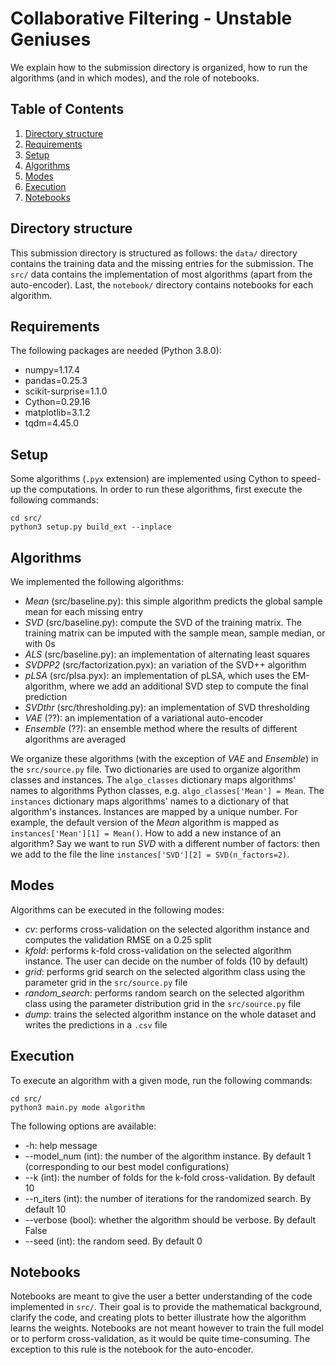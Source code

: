 # Collaborative Filtering - Unstable Geniuses

We explain how to the submission directory is organized, how to run the algorithms (and in which modes), and the role of notebooks.

## Table of Contents

1. [Directory structure](#directory)
2. [Requirements](#requirements)
3. [Setup](#setup)
4. [Algorithms](#algorithms)
5. [Modes](#modes)
6. [Execution](#execution)
7. [Notebooks](#notebooks)

## Directory structure

This submission directory is structured as follows: the `data/` directory contains the training data and the missing entries for the submission. The `src/` data contains the implementation of most algorithms (apart from the auto-encoder). Last, the `notebook/` directory contains notebooks for each algorithm.

## Requirements

The following packages are needed (Python 3.8.0):

+ numpy=1.17.4
+ pandas=0.25.3
+ scikit-surprise=1.1.0
+ Cython=0.29.16
+ matplotlib=3.1.2
+ tqdm=4.45.0

## Setup

Some algorithms (`.pyx` extension) are implemented using Cython to speed-up the computations. In order to run these algorithms, first execute the following commands:

```
cd src/
python3 setup.py build_ext --inplace
```

## Algorithms

We implemented the following algorithms:

+ *Mean* (src/baseline.py): this simple algorithm predicts the global sample mean for each missing entry
+ *SVD* (src/baseline.py): compute the SVD of the training matrix. The training matrix can be imputed with the sample mean, sample median, or with 0s
+ *ALS* (src/baseline.py): an implementation of alternating least squares
+ *SVDPP2* (src/factorization.pyx): an variation of the SVD++ algorithm
+ *pLSA* (src/plsa.pyx): an implementation of pLSA, which uses the EM-algorithm, where we add an additional SVD step to compute the final prediction
+ *SVDthr* (src/thresholding.py): an implementation of SVD thresholding
+ *VAE* (??): an implementation of a variational auto-encoder
+ *Ensemble* (??): an ensemble method where the results of different algorithms are averaged

We organize these algorithms (with the exception of *VAE* and *Ensemble*) in the `src/source.py` file. Two dictionaries are used to organize algorithm classes and instances. The `algo_classes` dictionary maps algorithms' names to algorithms Python classes, e.g. `algo_classes['Mean'] = Mean`. The `instances` dictionary maps algorithms' names to a dictionary of that algorithm's instances. Instances are mapped by a unique number. For example, the default version of the *Mean* algorithm is mapped as `instances['Mean'][1] = Mean()`.
How to add a new instance of an algorithm? Say we want to run *SVD* with a different number of factors: then we add to the file the line `instances['SVD'][2] = SVD(n_factors=2)`.

## Modes

Algorithms can be executed in the following modes:

+ *cv*: performs cross-validation on the selected algorithm instance and computes the validation RMSE on a 0.25 split
+ *kfold*: performs k-fold cross-validation on the selected algorithm instance. The user can decide on the number of folds (10 by default)
+ *grid*: performs grid search on the selected algorithm class using the parameter grid in the `src/source.py` file
+ *random_search*: performs random search on the selected algorithm class using the parameter distribution grid in the `src/source.py` file
+ *dump*: trains the selected algorithm instance on the whole dataset and writes the predictions in a `.csv` file

## Execution

To execute an algorithm with a given mode, run the following commands:

```
cd src/
python3 main.py mode algorithm
```

The following options are available:

+ -h: help message
+ --model_num (int): the number of the algorithm instance. By default 1 (corresponding to our best model configurations)
+ --k (int): the number of folds for the k-fold cross-validation. By default 10
+ --n_iters (int): the number of iterations for the randomized search. By default 10
+ --verbose (bool): whether the algorithm should be verbose. By default False
+ --seed (int): the random seed. By default 0

## Notebooks

Notebooks are meant to give the user a better understanding of the code implemented in `src/`. Their goal is to provide the mathematical background, clarify the code, and creating plots to better illustrate how the algorithm learns the weights.
Notebooks are not meant however to train the full model or to perform cross-validation, as it would be quite time-consuming. The exception to this rule is the notebook for the auto-encoder.
